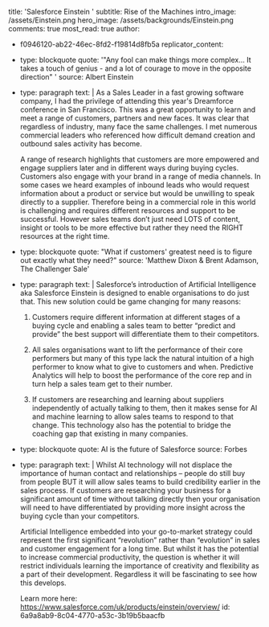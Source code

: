 title: 'Salesforce Einstein '
subtitle: Rise of the Machines
intro_image: /assets/Einstein.png
hero_image: /assets/backgrounds/Einstein.png
comments: true
most_read: true
author:
  - f0946120-ab22-46ec-8fd2-f19814d8fb5a
replicator_content:
  - 
    type: blockquote
    quote: '"Any fool can make things more complex... It takes a touch of genius - and a lot of courage to move in the opposite direction" '
    source: Albert Einstein
  - 
    type: paragraph
    text: |
      As a Sales Leader in a fast growing software company, I had the privilege of attending this year's Dreamforce conference in San Francisco. This was a great opportunity to learn and meet a range of customers, partners and new faces. It was clear that regardless of industry, many face the same challenges. I met numerous commercial leaders who referenced how difficult demand creation and outbound sales activity has become.
      
      A range of research highlights that customers are more empowered and engage suppliers later and in different ways during buying cycles. Customers also engage with your brand in a range of media channels. In some cases we heard examples of inbound leads who would request information about a product or service but would be unwilling to speak directly to a supplier. Therefore being in a commercial role in this world is challenging and requires different resources and support to be successful. However sales teams don’t just need LOTS of content, insight or tools to be more effective but rather they need the RIGHT resources at the right time.
  - 
    type: blockquote
    quote: "What if customers' greatest need is to figure out exactly what they need?"
    source: 'Matthew Dixon & Brent Adamson, The Challenger Sale'
  - 
    type: paragraph
    text: |
      Salesforce’s introduction of Artificial Intelligence aka Salesforce Einstein is designed to enable organisations to do just that. This new solution could be game changing for many reasons:
      
      1)  Customers require different information at different stages of a buying cycle and enabling a sales team to better “predict and provide” the best support will differentiate them to their competitors.
      
      2)  All sales organisations want to lift the performance of their core performers but many of this type lack the natural intuition of a high performer to know what to give to customers and when. Predictive Analytics will help to boost the performance of the core rep and in turn help a sales team get to their number.
      
      3)  If customers are researching and learning about suppliers independently of actually talking to them, then it makes sense for AI and machine learning to allow sales teams to respond to that change. This technology also has the potential to bridge the coaching gap that existing in many companies.
  - 
    type: blockquote
    quote: AI is the future of Salesforce
    source: Forbes
  - 
    type: paragraph
    text: |
      Whilst AI technology will not displace the importance of human contact and relationships – people do still buy from people BUT it will allow sales teams to build credibility earlier in the sales process. If customers are researching your business for a significant amount of time without talking directly then your organisation will need to have differentiated by providing more insight across the buying cycle than your competitors.
      
      Artificial Intelligence embedded into your go-to-market strategy could represent the first significant “revolution” rather than “evolution” in sales and customer engagement for a long time. But whilst it has the potential to increase commercial productivity, the question is whether it will restrict individuals learning the importance of creativity and flexibility as a part of their development. Regardless it will be fascinating to see how this develops.
      
      Learn more here: https://www.salesforce.com/uk/products/einstein/overview/
id: 6a9a8ab9-8c04-4770-a53c-3b19b5baacfb
